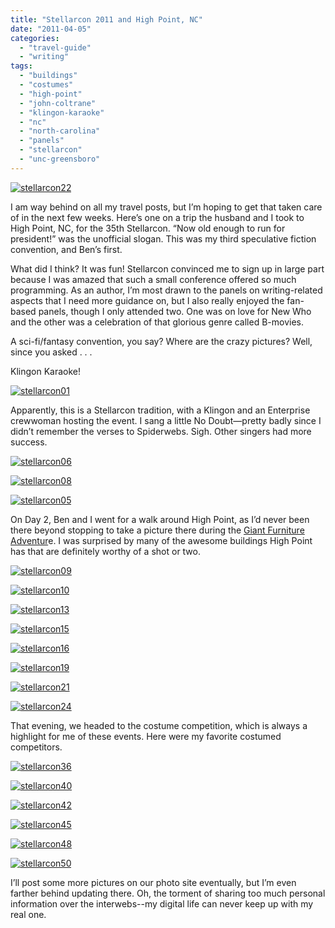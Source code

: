```yaml
---
title: "Stellarcon 2011 and High Point, NC"
date: "2011-04-05"
categories:
  - "travel-guide"
  - "writing"
tags:
  - "buildings"
  - "costumes"
  - "high-point"
  - "john-coltrane"
  - "klingon-karaoke"
  - "nc"
  - "north-carolina"
  - "panels"
  - "stellarcon"
  - "unc-greensboro"
---
```





<div class="caption">

[![](http://s3.amazonaws.com/thegourmez-wpmedia/2011/04/stellarcon22.jpg "stellarcon22")](http://s3.amazonaws.com/thegourmez-wpmedia/2011/04/stellarcon22.jpg)</div>


I am way behind on all my travel posts, but I’m hoping to get that taken care of in the next few weeks. Here’s one on a trip the husband and I took to High Point, NC, for the 35th Stellarcon. “Now old enough to run for president!” was the unofficial slogan. This was my third speculative fiction convention, and Ben’s first.

What did I think? It was fun! Stellarcon convinced me to sign up in large part because I was amazed that such a small conference offered so much programming. As an author, I’m most drawn to the panels on writing-related aspects that I need more guidance on, but I also really enjoyed the fan-based panels, though I only attended two. One was on love for New Who and the other was a celebration of that glorious genre called B-movies.

A sci-fi/fantasy convention, you say? Where are the crazy pictures? Well, since you asked . . .

Klingon Karaoke!

[![](http://s3.amazonaws.com/thegourmez-wpmedia/2011/04/stellarcon01-300x286.jpg "stellarcon01")](http://s3.amazonaws.com/thegourmez-wpmedia/2011/04/stellarcon01.jpg)

Apparently, this is a Stellarcon tradition, with a Klingon and an Enterprise crewwoman hosting the event. I sang a little No Doubt—pretty badly since I didn’t remember the verses to Spiderwebs. Sigh. Other singers had more success.




<div class="caption">

[![](http://s3.amazonaws.com/thegourmez-wpmedia/2011/04/stellarcon06.jpg "stellarcon06")](http://s3.amazonaws.com/thegourmez-wpmedia/2011/04/stellarcon06.jpg)</div>





<div class="caption">

[![](http://s3.amazonaws.com/thegourmez-wpmedia/2011/04/stellarcon08.jpg "stellarcon08")](http://s3.amazonaws.com/thegourmez-wpmedia/2011/04/stellarcon08.jpg)</div>





<div class="caption">

[![](http://s3.amazonaws.com/thegourmez-wpmedia/2011/04/stellarcon05.jpg "stellarcon05")](http://s3.amazonaws.com/thegourmez-wpmedia/2011/04/stellarcon05.jpg)</div>


On Day 2, Ben and I went for a walk around High Point, as I’d never been there beyond stopping to take a picture there during the [Giant Furniture Adventur](http://blastanova.com/photoalbum/index.html?path=Adventures/Furniture%20Adventure,%20Piedmont,%20NC)e. I was surprised by many of the awesome buildings High Point has that are definitely worthy of a shot or two.




<div class="caption">

[![](http://s3.amazonaws.com/thegourmez-wpmedia/2011/04/stellarcon09.jpg "stellarcon09")](http://s3.amazonaws.com/thegourmez-wpmedia/2011/04/stellarcon09.jpg)</div>





<div class="caption">

[![](http://s3.amazonaws.com/thegourmez-wpmedia/2011/04/stellarcon10.jpg "stellarcon10")](http://s3.amazonaws.com/thegourmez-wpmedia/2011/04/stellarcon10.jpg)</div>





<div class="caption">

[![](http://s3.amazonaws.com/thegourmez-wpmedia/2011/04/stellarcon13.jpg "stellarcon13")](http://s3.amazonaws.com/thegourmez-wpmedia/2011/04/stellarcon13.jpg)</div>


[![](http://s3.amazonaws.com/thegourmez-wpmedia/2011/04/stellarcon15.jpg "stellarcon15")](http://s3.amazonaws.com/thegourmez-wpmedia/2011/04/stellarcon15.jpg)




<div class="caption">

[![](http://s3.amazonaws.com/thegourmez-wpmedia/2011/04/stellarcon16.jpg "stellarcon16")](http://s3.amazonaws.com/thegourmez-wpmedia/2011/04/stellarcon16.jpg)</div>





<div class="caption">

[![](http://s3.amazonaws.com/thegourmez-wpmedia/2011/04/stellarcon19.jpg "stellarcon19")](http://s3.amazonaws.com/thegourmez-wpmedia/2011/04/stellarcon19.jpg)</div>


[![](http://s3.amazonaws.com/thegourmez-wpmedia/2011/04/stellarcon21.jpg "stellarcon21")](http://s3.amazonaws.com/thegourmez-wpmedia/2011/04/stellarcon21.jpg)




<div class="caption">

[![](http://s3.amazonaws.com/thegourmez-wpmedia/2011/04/stellarcon24.jpg "stellarcon24")](http://s3.amazonaws.com/thegourmez-wpmedia/2011/04/stellarcon24.jpg)</div>


That evening, we headed to the costume competition, which is always a highlight for me of these events. Here were my favorite costumed competitors.




<div class="caption">

[![](http://s3.amazonaws.com/thegourmez-wpmedia/2011/04/stellarcon36.jpg "stellarcon36")](http://s3.amazonaws.com/thegourmez-wpmedia/2011/04/stellarcon36.jpg)</div>





<div class="caption">

[![](http://s3.amazonaws.com/thegourmez-wpmedia/2011/04/stellarcon40.jpg "stellarcon40")](http://s3.amazonaws.com/thegourmez-wpmedia/2011/04/stellarcon40.jpg)</div>





<div class="caption">

[![](http://s3.amazonaws.com/thegourmez-wpmedia/2011/04/stellarcon42.jpg "stellarcon42")](http://s3.amazonaws.com/thegourmez-wpmedia/2011/04/stellarcon42.jpg)</div>





<div class="caption">

[![](http://s3.amazonaws.com/thegourmez-wpmedia/2011/04/stellarcon45.jpg "stellarcon45")](http://s3.amazonaws.com/thegourmez-wpmedia/2011/04/stellarcon45.jpg)</div>





<div class="caption">

[![](http://s3.amazonaws.com/thegourmez-wpmedia/2011/04/stellarcon48.jpg "stellarcon48")](http://s3.amazonaws.com/thegourmez-wpmedia/2011/04/stellarcon48.jpg)</div>





<div class="caption">

[![](http://s3.amazonaws.com/thegourmez-wpmedia/2011/04/stellarcon50.jpg "stellarcon50")](http://s3.amazonaws.com/thegourmez-wpmedia/2011/04/stellarcon50.jpg)</div>


I’ll post some more pictures on our photo site eventually, but I’m even farther behind updating there. Oh, the torment of sharing too much personal information over the interwebs--my digital life can never keep up with my real one.
